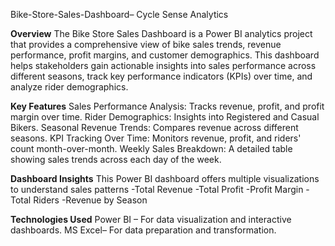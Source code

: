 Bike-Store-Sales-Dashboard– Cycle Sense Analytics

**Overview**
The Bike Store Sales Dashboard is a Power BI analytics project that provides a comprehensive view of bike sales trends, revenue performance, profit margins, and customer demographics. This dashboard helps stakeholders gain actionable insights into sales performance across different seasons, track key performance indicators (KPIs) over time, and analyze rider demographics.

**Key Features**
Sales Performance Analysis: Tracks revenue, profit, and profit margin over time.
Rider Demographics: Insights into Registered and Casual Bikers.
Seasonal Revenue Trends: Compares revenue across different seasons.
KPI Tracking Over Time: Monitors revenue, profit, and riders' count month-over-month.
Weekly Sales Breakdown: A detailed table showing sales trends across each day of the week.

**Dashboard Insights**
This Power BI dashboard offers multiple visualizations to understand sales patterns
-Total Revenue
-Total Profit
-Profit Margin
-Total Riders
-Revenue by Season

**Technologies Used**
Power BI – For data visualization and interactive dashboards.
MS Excel– For data preparation and transformation.
